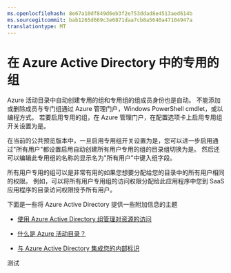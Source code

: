 ```yaml
---
ms.openlocfilehash: 8e67a10df849d6eb3f2e753ddad8e4513aed614b
ms.sourcegitcommit: bab1265d669c3e6871daa7cb8a5640a47104947a
translationtype: MT
---
```

<properties 
    pageTitle="专门在 Azure Active Directory 组 |Microsoft Azure" 
    description="解释如何在 Azure AD 管理组的主题。" 
    services="active-directory" 
    documentationCenter="" 
    authors="femila" 
    manager="swadhwa" 
    editor=""
    tags="azure-classic-portal"/>

<tags 
    ms.service="active-directory" 
    ms.workload="identity" 
    ms.tgt_pltfrm="na" 
    ms.devlang="na" 
    ms.topic="article" 
    ms.date="07/13/2015" 
    ms.author="femila"/>

# 在 Azure Active Directory 中的专用的组

Azure 活动目录中自动创建专用的组和专用组的组成员身份也是自动。 不能添加或删除成员与专门组通过 Azure 管理门户，Windows PowerShell cmdlet，或以编程方式。 若要启用专用的组，在 Azure 管理门户，在配置选项卡上启用专用组开关设置为是。

在当前的公共预览版本中，一旦启用专用组开关设置为是，您可以进一步启用通过"所有用户"都设置启用自动创建所有用户专用的组的目录组切换为是。 然后还可以编辑此专用组的名称的显示名为"所有用户"中键入组字段。

所有用户专用的组可以是非常有用的如果您想要分配给您的目录中的所有用户相同的权限。 例如，可以将所有用户专用组的访问权限分配给此应用程序中您到 SaaS 应用程序的目录访问权限授予所有用户。

下面是一些将 Azure Active Directory 提供一些附加信息的主题 

* [使用 Azure Active Directory 组管理对资源的访问](active-directory-manage-groups.md)

* [什么是 Azure 活动目录？](active-directory-whatis.md)

* [与 Azure Active Directory 集成您的内部标识](active-directory-aadconnect.md)

测试
